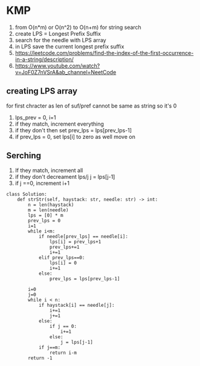 # KMP

1. from O(n*m) or O(n^2) to O(n+m) for string search
2. create LPS = Longest Prefix Suffix
3. search for the needle with LPS array
4. in LPS save the current longest prefix suffix
5. https://leetcode.com/problems/find-the-index-of-the-first-occurrence-in-a-string/description/
6. https://www.youtube.com/watch?v=JoF0Z7nVSrA&ab_channel=NeetCode

## creating LPS array

for first chracter as len of suf/pref cannot be same as string so it's 0
1. lps_prev = 0, i=1
2. if they match, increment everything
3. if they don't then set  prev_lps = lps[prev_lps-1]
4. if prev_lps = 0, set lps[i] to zero as well move on

## Serching 

1. If they match, increment all
2. if they don't decreament lps/j  j = lps[j-1]
3. if j ==0, increment i+1

```
class Solution:
    def strStr(self, haystack: str, needle: str) -> int:
        n = len(haystack)
        m = len(needle)
        lps = [0] * m
        prev_lps = 0
        i=1
        while i<m:
            if needle[prev_lps] == needle[i]:
                lps[i] = prev_lps+1
                prev_lps+=1
                i+=1
            elif prev_lps==0:
                lps[i] = 0
                i+=1
            else:
                prev_lps = lps[prev_lps-1]

        i=0
        j=0
        while i < n:
            if haystack[i] == needle[j]:
                i+=1
                j+=1
            else:
                if j == 0:
                    i+=1
                else:
                    j = lps[j-1]
            if j==m:
                return i-m
        return -1
        
```
